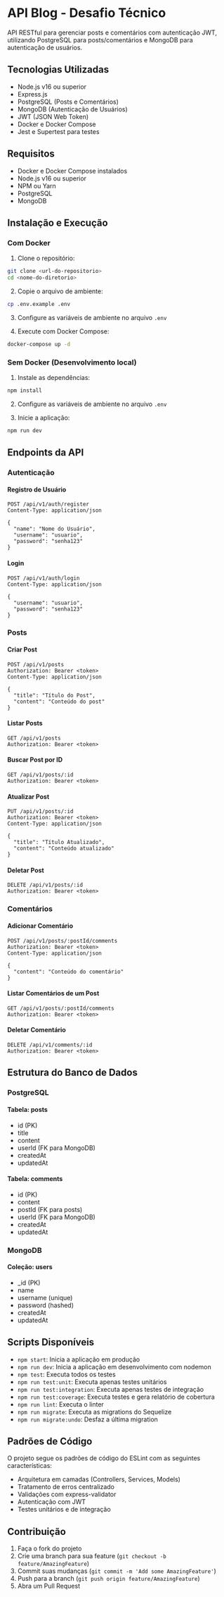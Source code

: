 # API Blog - Desafio Técnico

API RESTful para gerenciar posts e comentários com autenticação JWT, utilizando PostgreSQL para posts/comentários e MongoDB para autenticação de usuários.

## Tecnologias Utilizadas

- Node.js v16 ou superior
- Express.js
- PostgreSQL (Posts e Comentários)
- MongoDB (Autenticação de Usuários)
- JWT (JSON Web Token)
- Docker e Docker Compose
- Jest e Supertest para testes

## Requisitos

- Docker e Docker Compose instalados
- Node.js v16 ou superior
- NPM ou Yarn
- PostgreSQL
- MongoDB

## Instalação e Execução

### Com Docker

1. Clone o repositório:

```bash
git clone <url-do-repositorio>
cd <nome-do-diretorio>
```

2. Copie o arquivo de ambiente:

```bash
cp .env.example .env
```

3. Configure as variáveis de ambiente no arquivo `.env`

4. Execute com Docker Compose:

```bash
docker-compose up -d
```

### Sem Docker (Desenvolvimento local)

1. Instale as dependências:

```bash
npm install
```

2. Configure as variáveis de ambiente no arquivo `.env`

3. Inicie a aplicação:

```bash
npm run dev
```

## Endpoints da API

### Autenticação

#### Registro de Usuário

```
POST /api/v1/auth/register
Content-Type: application/json

{
  "name": "Nome do Usuário",
  "username": "usuario",
  "password": "senha123"
}
```

#### Login

```
POST /api/v1/auth/login
Content-Type: application/json

{
  "username": "usuario",
  "password": "senha123"
}
```

### Posts

#### Criar Post

```
POST /api/v1/posts
Authorization: Bearer <token>
Content-Type: application/json

{
  "title": "Título do Post",
  "content": "Conteúdo do post"
}
```

#### Listar Posts

```
GET /api/v1/posts
Authorization: Bearer <token>
```

#### Buscar Post por ID

```
GET /api/v1/posts/:id
Authorization: Bearer <token>
```

#### Atualizar Post

```
PUT /api/v1/posts/:id
Authorization: Bearer <token>
Content-Type: application/json

{
  "title": "Título Atualizado",
  "content": "Conteúdo atualizado"
}
```

#### Deletar Post

```
DELETE /api/v1/posts/:id
Authorization: Bearer <token>
```

### Comentários

#### Adicionar Comentário

```
POST /api/v1/posts/:postId/comments
Authorization: Bearer <token>
Content-Type: application/json

{
  "content": "Conteúdo do comentário"
}
```

#### Listar Comentários de um Post

```
GET /api/v1/posts/:postId/comments
Authorization: Bearer <token>
```

#### Deletar Comentário

```
DELETE /api/v1/comments/:id
Authorization: Bearer <token>
```

## Estrutura do Banco de Dados

### PostgreSQL

#### Tabela: posts

- id (PK)
- title
- content
- userId (FK para MongoDB)
- createdAt
- updatedAt

#### Tabela: comments

- id (PK)
- content
- postId (FK para posts)
- userId (FK para MongoDB)
- createdAt
- updatedAt

### MongoDB

#### Coleção: users

- \_id (PK)
- name
- username (unique)
- password (hashed)
- createdAt
- updatedAt

## Scripts Disponíveis

- `npm start`: Inicia a aplicação em produção
- `npm run dev`: Inicia a aplicação em desenvolvimento com nodemon
- `npm test`: Executa todos os testes
- `npm run test:unit`: Executa apenas testes unitários
- `npm run test:integration`: Executa apenas testes de integração
- `npm run test:coverage`: Executa testes e gera relatório de cobertura
- `npm run lint`: Executa o linter
- `npm run migrate`: Executa as migrations do Sequelize
- `npm run migrate:undo`: Desfaz a última migration

## Padrões de Código

O projeto segue os padrões de código do ESLint com as seguintes características:

- Arquitetura em camadas (Controllers, Services, Models)
- Tratamento de erros centralizado
- Validações com express-validator
- Autenticação com JWT
- Testes unitários e de integração

## Contribuição

1. Faça o fork do projeto
2. Crie uma branch para sua feature (`git checkout -b feature/AmazingFeature`)
3. Commit suas mudanças (`git commit -m 'Add some AmazingFeature'`)
4. Push para a branch (`git push origin feature/AmazingFeature`)
5. Abra um Pull Request
